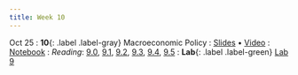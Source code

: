```yaml
---
title: Week 10
---
```


Oct 25
: **10**{: .label .label-gray} Macroeconomic Policy
: [Slides](https://docs.google.com/presentation/d/1WV0xh0IubgnY-vJN0D38g1HGpOGNvw3Vb6C8IEp8T68/edit?usp=sharing) &#8226; [Video](https://kaltura.berkeley.edu/media/DATA+88E%2C+LEC+001+%28Fall+2023%29/1_z91kmbrg)
: [Notebook](https://datahub.berkeley.edu/hub/user-redirect/git-pull?repo=https%3A%2F%2Fgithub.com%2Fdata-88e%2Ffa23-materials&urlpath=retro%2Ftree%2Ffa23-materials%2Flec%2Flec10%2Fmacro-fred-api.ipynb&branch=main)
: *Reading*: [9.0](https://data-88e.github.io/textbook/content/09-macro/index.html), [9.1](https://data-88e.github.io/textbook/content/09-macro/Indicators.html), [9.2](https://data-88e.github.io/textbook/content/09-macro/CentralBanks.html), [9.3](https://data-88e.github.io/textbook/content/09-macro/is_curve.html), [9.4](https://data-88e.github.io/textbook/content/09-macro/phillips_curve.html), [9.5](https://data-88e.github.io/textbook/content/09-macro/fiscal_policy.html)
: **Lab**{: .label .label-green} [Lab 9](https://datahub.berkeley.edu/hub/user-redirect/git-pull?repo=https%3A%2F%2Fgithub.com%2Fdata-88e%2Ffa23-materials&urlpath=retro%2Ftree%2Ffa23-materials%2Flab%2Flab09%2Flab09.ipynb&branch=main)
